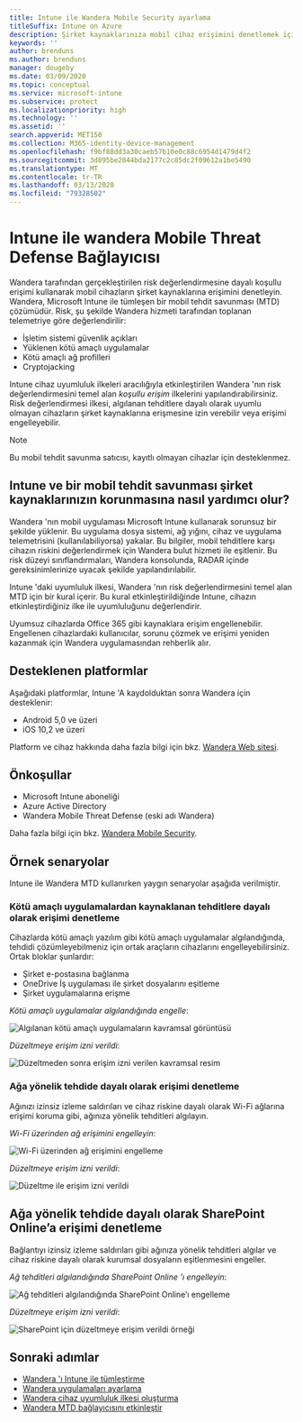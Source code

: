 ```yaml
---
title: Intune ile Wandera Mobile Security ayarlama
titleSuffix: Intune on Azure
description: Şirket kaynaklarınıza mobil cihaz erişimini denetlemek için Microsoft Intune ile Wandera Mobile Security 'yi ayarlama.
keywords: ''
author: brenduns
ms.author: brenduns
manager: dougeby
ms.date: 03/09/2020
ms.topic: conceptual
ms.service: microsoft-intune
ms.subservice: protect
ms.localizationpriority: high
ms.technology: ''
ms.assetid: ''
search.appverid: MET150
ms.collection: M365-identity-device-management
ms.openlocfilehash: f9bf88dd3a30caeb57b10e0c88c6954d1479d4f2
ms.sourcegitcommit: 3d895be2844bda2177c2c85dc2f09612a1be5490
ms.translationtype: MT
ms.contentlocale: tr-TR
ms.lasthandoff: 03/13/2020
ms.locfileid: "79328502"
---
```

# <a name="wandera-mobile-threat-defense-connector-with-intune"></a>Intune ile wandera Mobile Threat Defense Bağlayıcısı  

Wandera tarafından gerçekleştirilen risk değerlendirmesine dayalı koşullu erişimi kullanarak mobil cihazların şirket kaynaklarına erişimini denetleyin. Wandera, Microsoft Intune ile tümleşen bir mobil tehdit savunması (MTD) çözümüdür.  Risk, şu şekilde Wandera hizmeti tarafından toplanan telemetriye göre değerlendirilir:
- İşletim sistemi güvenlik açıkları
- Yüklenen kötü amaçlı uygulamalar
- Kötü amaçlı ağ profilleri
- Cryptojacking

Intune cihaz uyumluluk ilkeleri aracılığıyla etkinleştirilen Wandera 'nın risk değerlendirmesini temel alan *koşullu erişim* ilkelerini yapılandırabilirsiniz. Risk değerlendirmesi ilkesi, algılanan tehditlere dayalı olarak uyumlu olmayan cihazların şirket kaynaklarına erişmesine izin verebilir veya erişimi engelleyebilir.  

> [!NOTE]
> Bu mobil tehdit savunma satıcısı, kayıtlı olmayan cihazlar için desteklenmez.

## <a name="how-do-intune-and-wandera-mobile-threat-defense-help-protect-your-company-resources"></a>Intune ve bir mobil tehdit savunması şirket kaynaklarınızın korunmasına nasıl yardımcı olur?  

Wandera 'nın mobil uygulaması Microsoft Intune kullanarak sorunsuz bir şekilde yüklenir. Bu uygulama dosya sistemi, ağ yığını, cihaz ve uygulama telemetrisini (kullanılabiliyorsa) yakalar. Bu bilgiler, mobil tehditlere karşı cihazın riskini değerlendirmek için Wandera bulut hizmeti ile eşitlenir. Bu risk düzeyi sınıflandırmaları, Wandera konsolunda, RADAR içinde gereksinimlerinize uyacak şekilde yapılandırılabilir.

Intune 'daki uyumluluk ilkesi, Wandera 'nın risk değerlendirmesini temel alan MTD için bir kural içerir. Bu kural etkinleştirildiğinde Intune, cihazın etkinleştirdiğiniz ilke ile uyumluluğunu değerlendirir.

Uyumsuz cihazlarda Office 365 gibi kaynaklara erişim engellenebilir. Engellenen cihazlardaki kullanıcılar, sorunu çözmek ve erişimi yeniden kazanmak için Wandera uygulamasından rehberlik alır.

## <a name="supported-platforms"></a>Desteklenen platformlar  

Aşağıdaki platformlar, Intune 'A kaydolduktan sonra Wandera için desteklenir:

- Android 5,0 ve üzeri  
- iOS 10,2 ve üzeri 

Platform ve cihaz hakkında daha fazla bilgi için bkz. [Wandera Web sitesi](https://www.wandera.com/mobile-threat-defense/).

## <a name="prerequisites"></a>Önkoşullar  

- Microsoft Intune aboneliği  
- Azure Active Directory  
- Wandera Mobile Threat Defense (eski adı Wandera)  

Daha fazla bilgi için bkz. [Wandera Mobile Security](https://www.wandera.com/mobile-security/).
 
## <a name="sample-scenarios"></a>Örnek senaryolar

Intune ile Wandera MTD kullanırken yaygın senaryolar aşağıda verilmiştir.

### <a name="control-access-based-on-threats-from-malicious-apps"></a>Kötü amaçlı uygulamalardan kaynaklanan tehditlere dayalı olarak erişimi denetleme  

Cihazlarda kötü amaçlı yazılım gibi kötü amaçlı uygulamalar algılandığında, tehdidi çözümleyebilmeniz için ortak araçların cihazlarını engelleyebilirsiniz. Ortak bloklar şunlardır:  
- Şirket e-postasına bağlanma  
- OneDrive İş uygulaması ile şirket dosyalarını eşitleme  
- Şirket uygulamalarına erişme  

*Kötü amaçlı uygulamalar algılandığında engelle*:

![Algılanan kötü amaçlı uygulamaların kavramsal görüntüsü](./media/wandera-mtd-connector/wandera-malicious-apps-blocked.png)  

*Düzeltmeye erişim izni verildi*: 

![Düzeltmeden sonra erişim izni verilen kavramsal resim](./media/wandera-mtd-connector/wandera-malicious-apps-unblocked.png)


### <a name="control-access-based-on-threat-to-network"></a>Ağa yönelik tehdide dayalı olarak erişimi denetleme  

Ağınızı izinsiz izleme saldırıları ve cihaz riskine dayalı olarak Wi-Fi ağlarına erişimi koruma gibi, ağınıza yönelik tehditleri algılayın.  

*Wi-Fi üzerinden ağ erişimini engelleyin*:  

![Wi-Fi üzerinden ağ erişimini engelleme](./media/wandera-mtd-connector/wandera-network-wifi-blocked.png)

*Düzeltmeye erişim izni verildi*:  

![Düzeltme ile erişim izni verildi](./media/wandera-mtd-connector/wandera-network-wifi-unblocked.png)  

## <a name="control-access-to-sharepoint-online-based-on-threat-to-network"></a>Ağa yönelik tehdide dayalı olarak SharePoint Online’a erişimi denetleme

Bağlantıyı izinsiz izleme saldırıları gibi ağınıza yönelik tehditleri algılar ve cihaz riskine dayalı olarak kurumsal dosyaların eşitlenmesini engeller.

*Ağ tehditleri algılandığında SharePoint Online 'ı engelleyin*:  

![Ağ tehditleri algılandığında SharePoint Online’ı engelleme](./media/wandera-mtd-connector/wandera-network-spo-blocked.png)  

*Düzeltmeye erişim izni verildi*:  

![SharePoint için düzeltmeye erişim verildi örneği](./media/wandera-mtd-connector/wandera-network-spo-unblocked.png)  

<!-- 
### Control access on unenrolled devices based on threats from malicious apps

When the Wandera Mobile Threat Defense solution considers a device to be infected:

![App protection policy blocks due to detected malware](./media/wandera-mtd-connector/wandera-mobile-app-policy-block.png)

Access is granted on remediation:

![Access is granted on remediation for App protection policy](./media/wandera-mtd-connector/wandera-mobile-app-policy-remediated.png)
-->

## <a name="next-steps"></a>Sonraki adımlar

- [Wandera 'ı Intune ile tümleştirme](wandera-mtd-connector-integration.md)
- [Wandera uygulamaları ayarlama](mtd-apps-ios-app-configuration-policy-add-assign.md)
- [Wandera cihaz uyumluluk ilkesi oluşturma](mtd-device-compliance-policy-create.md)
- [Wandera MTD bağlayıcısını etkinleştir](mtd-connector-enable.md)
